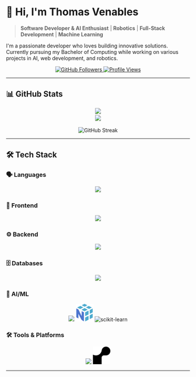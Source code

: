 # 👋 Hi, I'm Thomas Venables

> **Software Developer & AI Enthusiast** | **Robotics** | **Full-Stack Development** | **Machine Learning**

I'm a passionate developer who loves building innovative solutions. Currently pursuing my Bachelor of Computing while working on various projects in AI, web development, and robotics.

<p align="center">
  <a href="https://github.com/Thomas7689">
    <img src="https://img.shields.io/github/followers/Thomas7689?style=for-the-badge&logo=github&color=blueviolet&labelColor=000000" alt="GitHub Followers"/>
  </a>
  <a href="https://github.com/GideonVermeulen">
    <img src="https://komarev.com/ghpvc/?username=Thomas7689&style=for-the-badge&color=blueviolet&labelColor=000000" alt="Profile Views"/>
  </a>
</p>

---

## 📊 GitHub Stats

<p align="center">
  <img src="https://github-readme-stats.vercel.app/api?username=Thomas7689&show_icons=true&theme=nightowl&hide_title=true&count_private=true&bg_color=000000&title_color=7cebf5&text_color=ffffff&icon_color=7cebf5&border_color=7cebf5" />
  <br>
  <img src="https://github-readme-stats.vercel.app/api/top-langs/?username=Thomas7689&layout=compact&theme=nightowl&bg_color=000000&title_color=7cebf5&text_color=ffffff&border_color=7cebf5&langs_count=8" />
</p>
<div align="center">

  ![GitHub Streak](https://streak-stats.demolab.com?user=Thomas7689&theme=radical&date_format=j%20M%5B%20Y%5D)

</div>

---

## 🛠️ Tech Stack

### 🗣️ Languages
<p align="center">
  <img src="https://skillicons.dev/icons?i=js,ts,python,java,cs" />
</p>

### 🎨 Frontend
<p align="center">
  <img src="https://skillicons.dev/icons?i=react,vite,tailwind,html,css" />
</p>

### ⚙️ Backend
<p align="center">
  <img src="https://skillicons.dev/icons?i=nodejs,express" />
</p>

### 🗄️ Databases
<p align="center">
  <img src="https://skillicons.dev/icons?i=mongodb,redis,postgresql,mysql" />
</p>

### 🤖 AI/ML
<p align="center">
  <img src="https://skillicons.dev/icons?i=tensorflow,opencv" />
  <img src="https://raw.githubusercontent.com/devicons/devicon/master/icons/numpy/numpy-original.svg" width="48" height="48" alt="NumPy"/>
  <img src="https://upload.wikimedia.org/wikipedia/commons/0/05/Scikit_learn_logo_small.svg" width="48" height="48" alt="scikit-learn"/>
</p>

### 🛠️ Tools & Platforms
<p align="center">
  <img src="https://skillicons.dev/icons?i=docker,git,postman,vscode" />
  <img src="https://raw.githubusercontent.com/simple-icons/simple-icons/develop/icons/render.svg" width="48" height="48" alt="Render"/>
</p>

---
